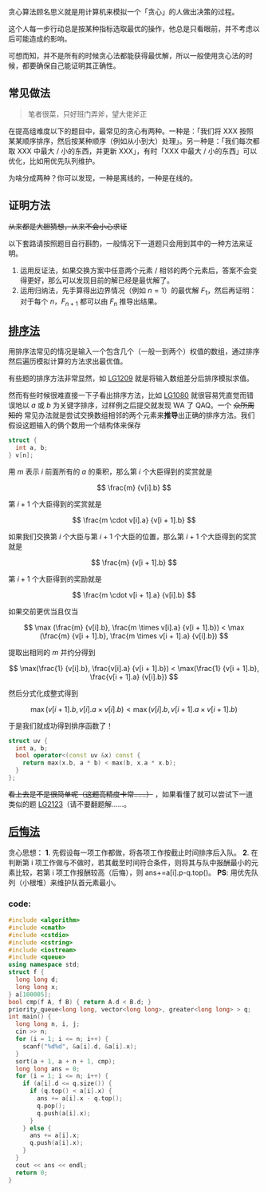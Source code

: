 贪心算法顾名思义就是用计算机来模拟一个「贪心」的人做出决策的过程。

这个人每一步行动总是按某种指标选取最优的操作，他总是只看眼前，并不考虑以后可能造成的影响。

可想而知，并不是所有的时候贪心法都能获得最优解，所以一般使用贪心法的时候，都要确保自己能证明其正确性。

## 常见做法

> 笔者很菜，只好班门弄斧，望大佬斧正

在提高组难度以下的题目中，最常见的贪心有两种。一种是：「我们将 XXX 按照某某顺序排序，然后按某种顺序（例如从小到大）处理」。另一种是：「我们每次都取 XXX 中最大 / 小的东西，并更新 XXX」，有时「XXX 中最大 / 小的东西」可以优化，比如用优先队列维护。

为啥分成两种？你可以发现，一种是离线的，一种是在线的。

## 证明方法

~~从来都是大胆猜想，从来不会小心求证~~

以下套路请按照题目自行斟酌，一般情况下一道题只会用到其中的一种方法来证明。

1. 运用反证法，如果交换方案中任意两个元素 / 相邻的两个元素后，答案不会变得更好，那么可以发现目前的解已经是最优解了。
2. 运用归纳法，先手算得出边界情况（例如 $n = 1$）的最优解 $F_1$，然后再证明：对于每个 $n$，$F_{n+1}$ 都可以由 $F_{n}$ 推导出结果。

## [排序法](https://goldimax.github.io/atricle.html?5b82a0a49f54540031c06bd8)

用排序法常见的情况是输入一个包含几个（一般一到两个）权值的数组，通过排序然后遍历模拟计算的方法求出最优值。

有些题的排序方法非常显然，如 [LG1209](https://www.luogu.org/problemnew/show/P1209) 就是将输入数组差分后排序模拟求值。

然而有些时候很难直接一下子看出排序方法，比如 [LG1080](https://www.luogu.org/problemnew/show/P1080) 就很容易凭直觉而错误地以 $a$ 或 $b$ 为关键字排序，过样例之后提交就发现 WA 了 QAQ。一个 ~~众所周知的~~ 常见办法就是尝试交换数组相邻的两个元素来**推导**出正确的排序方法。我们假设这题输入的俩个数用一个结构体来保存

```c++
struct {
  int a, b;
} v[n];
```

用 $m$ 表示 $i$ 前面所有的 $a$ 的乘积，那么第 $i$ 个大臣得到的奖赏就是 

$$
\frac{m} {v[i].b}
$$

第 $i + 1$ 个大臣得到的奖赏就是 

$$
\frac{m \cdot v[i].a} {v[i + 1].b}
$$

如果我们交换第 $i$ 个大臣与第 $i + 1$ 个大臣的位置，那么第 $i + 1$ 个大臣得到的奖赏就是 

$$
\frac{m} {v[i + 1].b}
$$

第 $i + 1$ 个大臣得到的奖励就是 

$$
\frac{m \cdot v[i + 1].a} {v[i].b}
$$

如果交前更优当且仅当 

$$
\max (\frac{m} {v[i].b}, \frac{m \times v[i].a} {v[i + 1].b})  < \max (\frac{m} {v[i + 1].b}, \frac{m \times v[i + 1].a} {v[i].b})
$$

提取出相同的 $m$ 并约分得到 

$$
\max(\frac{1} {v[i].b}, \frac{v[i].a} {v[i + 1].b}) < \max(\frac{1} {v[i + 1].b}, \frac{v[i + 1].a} {v[i].b})
$$

然后分式化成整式得到 

$$
\max(v[i + 1].b, v[i].a \times v[i].b) < \max(v[i].b, v[i + 1].a \times v[i + 1].b)
$$

于是我们就成功得到排序函数了！

```c++
struct uv {
  int a, b;
  bool operator<(const uv &x) const {
    return max(x.b, a * b) < max(b, x.a * x.b);
  }
};
```

~~看上去是不是很简单呢（这题高精度卡常……）~~ ，如果看懂了就可以尝试下一道类似的题 [LG2123](https://www.luogu.org/problemnew/show/P2123)（请不要翻题解……。

## [后悔法](https://www.luogu.org/problemnew/show/P2949)

贪心思想：
**1**. 先假设每一项工作都做，将各项工作按截止时间排序后入队。
**2**. 在判断第 i 项工作做与不做时，若其截至时间符合条件，则将其与队中报酬最小的元素比较，若第 i 项工作报酬较高（后悔），则 ans+=a[i].p-q.top()。
**PS**: 用优先队列（小根堆）来维护队首元素最小。

### code:

```cpp
#include <algorithm>
#include <cmath>
#include <cstdio>
#include <cstring>
#include <iostream>
#include <queue>
using namespace std;
struct f {
  long long d;
  long long x;
} a[100005];
bool cmp(f A, f B) { return A.d < B.d; }
priority_queue<long long, vector<long long>, greater<long long> > q;
int main() {
  long long n, i, j;
  cin >> n;
  for (i = 1; i <= n; i++) {
    scanf("%d%d", &a[i].d, &a[i].x);
  }
  sort(a + 1, a + n + 1, cmp);
  long long ans = 0;
  for (i = 1; i <= n; i++) {
    if (a[i].d <= q.size()) {
      if (q.top() < a[i].x) {
        ans += a[i].x - q.top();
        q.pop();
        q.push(a[i].x);
      }
    } else {
      ans += a[i].x;
      q.push(a[i].x);
    }
  }
  cout << ans << endl;
  return 0;
}
```
